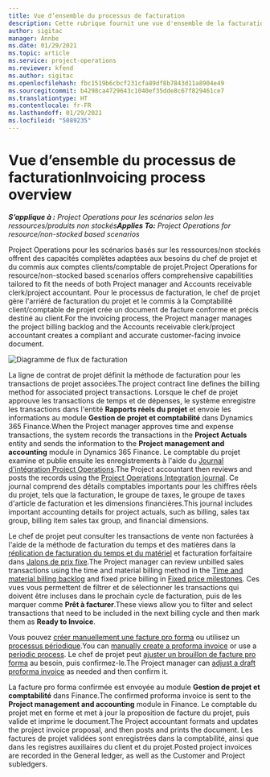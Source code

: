```yaml
---
title: Vue d’ensemble du processus de facturation
description: Cette rubrique fournit une vue d'ensemble de la facturation dans Project Operations pour les scénarios basés sur les ressources/non stockés.
author: sigitac
manager: Annbe
ms.date: 01/29/2021
ms.topic: article
ms.service: project-operations
ms.reviewer: kfend
ms.author: sigitac
ms.openlocfilehash: fbc1519b6cbcf231cfa89df8b7843d11a8904e49
ms.sourcegitcommit: b4298ca4729643c1040ef35dde8c67f829461ce7
ms.translationtype: HT
ms.contentlocale: fr-FR
ms.lasthandoff: 01/29/2021
ms.locfileid: "5089235"
---
```

# <a name="invoicing-process-overview"></a><span data-ttu-id="8d08d-103">Vue d’ensemble du processus de facturation</span><span class="sxs-lookup"><span data-stu-id="8d08d-103">Invoicing process overview</span></span>

<span data-ttu-id="8d08d-104">_**S’applique à :** Project Operations pour les scénarios selon les ressources/produits non stockés_</span><span class="sxs-lookup"><span data-stu-id="8d08d-104">_**Applies To:** Project Operations for resource/non-stocked based scenarios_</span></span>

<span data-ttu-id="8d08d-105">Project Operations pour les scénarios basés sur les ressources/non stockés offrent des capacités complètes adaptées aux besoins du chef de projet et du commis aux comptes clients/comptable de projet.</span><span class="sxs-lookup"><span data-stu-id="8d08d-105">Project Operations for resource/non-stocked based scenarios offers comprehensive capabilities tailored to fit the needs of both Project manager and Accounts receivable clerk/project accountant.</span></span> <span data-ttu-id="8d08d-106">Pour le processus de facturation, le chef de projet gère l'arriéré de facturation du projet et le commis à la Comptabilité client/comptable de projet crée un document de facture conforme et précis destiné au client.</span><span class="sxs-lookup"><span data-stu-id="8d08d-106">For the invoicing process, the Project manager manages the project billing backlog and the Accounts receivable clerk/project accountant creates a compliant and accurate customer-facing invoice document.</span></span>

![Diagramme de flux de facturation](./media/invoicing-flow.png)

<span data-ttu-id="8d08d-108">La ligne de contrat de projet définit la méthode de facturation pour les transactions de projet associées.</span><span class="sxs-lookup"><span data-stu-id="8d08d-108">The project contract line defines the billing method for associated project transactions.</span></span> <span data-ttu-id="8d08d-109">Lorsque le chef de projet approuve les transactions de temps et de dépenses, le système enregistre les transactions dans l'entité **Rapports réels du projet** et envoie les informations au module **Gestion de projet et comptabilité** dans Dynamics 365 Finance.</span><span class="sxs-lookup"><span data-stu-id="8d08d-109">When the Project manager approves time and expense transactions, the system records the transactions in the **Project Actuals** entity and sends the information to the **Project management and accounting** module in Dynamics 365 Finance.</span></span> <span data-ttu-id="8d08d-110">Le comptable du projet examine et publie ensuite les enregistrements à l'aide du [Journal d'intégration Project Operations](../project-accounting/project-operations-integration-journal.md).</span><span class="sxs-lookup"><span data-stu-id="8d08d-110">The Project accountant then reviews and posts the records using the [Project Operations Integration journal](../project-accounting/project-operations-integration-journal.md).</span></span> <span data-ttu-id="8d08d-111">Ce journal comprend des détails comptables importants pour les chiffres réels du projet, tels que la facturation, le groupe de taxes, le groupe de taxes d'article de facturation et les dimensions financières.</span><span class="sxs-lookup"><span data-stu-id="8d08d-111">This journal includes important accounting details for project actuals, such as billing, sales tax group, billing item sales tax group, and financial dimensions.</span></span>

<span data-ttu-id="8d08d-112">Le chef de projet peut consulter les transactions de vente non facturées à l'aide de la méthode de facturation du temps et des matières dans la [réplication de facturation du temps et du matériel](../proforma-invoicing/manage-billing-backlog.md#time-and-material-billing-backlog) et facturation forfaitaire dans [Jalons de prix fixe](../proforma-invoicing/manage-billing-backlog.md#fixed-price-milestones).</span><span class="sxs-lookup"><span data-stu-id="8d08d-112">The Project manager can review unbilled sales transactions using the time and material billing method in the [Time and material billing backlog](../proforma-invoicing/manage-billing-backlog.md#time-and-material-billing-backlog) and fixed price billing in [Fixed price milestones](../proforma-invoicing/manage-billing-backlog.md#fixed-price-milestones).</span></span> <span data-ttu-id="8d08d-113">Ces vues vous permettent de filtrer et de sélectionner les transactions qui doivent être incluses dans le prochain cycle de facturation, puis de les marquer comme **Prêt à facturer**.</span><span class="sxs-lookup"><span data-stu-id="8d08d-113">These views allow you to filter and select transactions that need to be included in the next billing cycle and then mark them as **Ready to Invoice**.</span></span>

<span data-ttu-id="8d08d-114">Vous pouvez [créer manuellement une facture pro forma](../proforma-invoicing/create-manual-proforma-invoice.md) ou utilisez un [processus périodique](../proforma-invoicing/configure-automated-invoice-creation.md).</span><span class="sxs-lookup"><span data-stu-id="8d08d-114">You can [manually create a proforma invoice](../proforma-invoicing/create-manual-proforma-invoice.md) or use a [periodic process](../proforma-invoicing/configure-automated-invoice-creation.md).</span></span> <span data-ttu-id="8d08d-115">Le chef de projet peut [ajuster un brouillon de facture pro forma](../proforma-invoicing/manage-proforma-invoice.md) au besoin, puis confirmez-le.</span><span class="sxs-lookup"><span data-stu-id="8d08d-115">The Project manager can [adjust a draft proforma invoice](../proforma-invoicing/manage-proforma-invoice.md) as needed and then confirm it.</span></span>

<span data-ttu-id="8d08d-116">La facture pro forma confirmée est envoyée au module **Gestion de projet et comptabilité** dans Finance.</span><span class="sxs-lookup"><span data-stu-id="8d08d-116">The confirmed proforma invoice is sent to the **Project management and accounting** module in Finance.</span></span> <span data-ttu-id="8d08d-117">Le comptable du projet met en forme et met à jour la proposition de facture du projet, puis valide et imprime le document.</span><span class="sxs-lookup"><span data-stu-id="8d08d-117">The Project accountant formats and updates the project invoice proposal, and then posts and prints the document.</span></span> <span data-ttu-id="8d08d-118">Les factures de projet validées sont enregistrées dans la comptabilité, ainsi que dans les registres auxiliaires du client et du projet.</span><span class="sxs-lookup"><span data-stu-id="8d08d-118">Posted project invoices are recorded in the General ledger, as well as the Customer and Project subledgers.</span></span>
